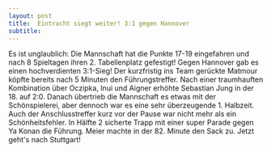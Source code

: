 ```yaml
---
layout: post
title:  Eintracht siegt weiter! 3:1 gegen Hannover
subtitle:  
---
```


Es ist unglaublich: Die Mannschaft hat die Punkte 17-19 eingefahren und nach 8 Spieltagen ihren 2. Tabellenplatz gefestigt! Gegen Hannover gab es einen hochverdienten 3:1-Sieg! Der kurzfristig ins Team gerückte Matmour köpfte bereits nach 5 Minuten den Führungstreffer. Nach einer traumhauften Kombination über Oczipka, Inui und Aigner erhöhte Sebastian Jung in der 18. auf 2:0. Danach übertrieb die Mannschaft es etwas mit der Schönspielerei, aber dennoch war es eine sehr überzeugende 1. Halbzeit. Auch der Anschlusstreffer kurz vor der Pause war nicht mehr als ein Schönheitsfehler. In Hälfte 2 sicherte Trapp mit einer super Parade gegen Ya Konan die Führung. Meier machte in der 82. Minute den Sack zu. Jetzt geht's nach Stuttgart!


